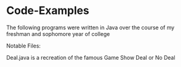 # Code-Examples
The following programs were written in Java over the course of my freshman and sophomore year of college

Notable Files:

Deal.java is a recreation of the famous Game Show Deal or No Deal
